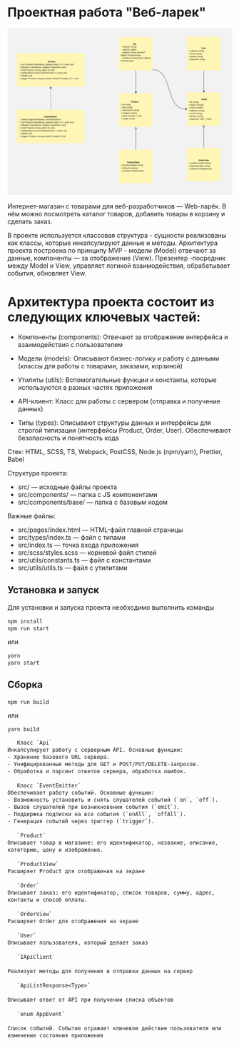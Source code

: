 # Проектная работа "Веб-ларек"

![UML схема](Uml.jpg)

Интернет-магазин с товарами для веб-разработчиков — Web-ларёк. В нём можно посмотреть каталог товаров, добавить товары в корзину и сделать заказ. 

В проекте используется классовая структура - сущности реализованы как классы, которые инкапсулируют данные и методы. Архитектура проекта построена по принципу MVP - модели (Model) отвечают за данные, компоненты — за отображение (View). Презентер -посредник между Model и View, управляет логикой взаимодействия, обрабатывает события, обновляет View.

# Архитектура проекта состоит из следующих ключевых частей:

- Компоненты (components):
Отвечают за отображение интерфейса и взаимодействия с пользователем

- Модели (models):
Описывают бизнес-логику и работу с данными (классы для работы с товарами, заказами, корзиной)

- Утилиты (utils):
Вспомогательные функции и константы, которые используются в разных частях приложения

- API-клиент:
Класс для работы с сервером (отправка и получение данных)

- Типы (types):
Описывают структуры данных и интерфейсы для строгой типизации (интерфейсы Product, Order, User). Обеспечивают безопасность и понятность кода


Стек: HTML, SCSS, TS, Webpack, PostCSS, Node.js (npm/yarn), Prettier, Babel

Структура проекта:
- src/ — исходные файлы проекта
- src/components/ — папка с JS компонентами
- src/components/base/ — папка с базовым кодом

Важные файлы:
- src/pages/index.html — HTML-файл главной страницы
- src/types/index.ts — файл с типами
- src/index.ts — точка входа приложения
- src/scss/styles.scss — корневой файл стилей
- src/utils/constants.ts — файл с константами
- src/utils/utils.ts — файл с утилитами

## Установка и запуск
Для установки и запуска проекта необходимо выполнить команды

```
npm install
npm run start
```

или

```
yarn
yarn start
```
## Сборка

```
npm run build
```

или

```
yarn build

   ```
```
   Класс `Api`
Инкапсулирует работу с серверным API. Основные функции:
- Хранение базового URL сервера.
- Унифицированные методы для GET и POST/PUT/DELETE-запросов.
- Обработка и парсинг ответов сервера, обработка ошибок.

   Класс `EventEmitter`
Обеспечивает работу событий. Основные функции:
- Возможность установить и снять слушателей событий (`on`, `off`).
- Вызов слушателей при возникновении события (`emit`).
- Поддержка подписки на все события (`onAll`, `offAll`).
- Генерация событий через триггер (`trigger`).

   `Product`
Описывает товар в магазине: его идентификатор, название, описание, категорию, цену и изображение.

   `ProductView`
Расширяет Product для отображения на экране

   `Order`
Описывает заказ: его идентификатор, список товаров, сумму, адрес, контакты и способ оплаты.

   `OrderView`
Расширяет Order для отображения на экране

   `User`
Описывает пользователя, который делает заказ

   `IApiClient`

Реализует методы для получения и отправки данных на сервер

   `ApiListResponse<Type>`

Описывает ответ от API при получении списка объектов

   `enum AppEvent`

Список событий. Событие отражает ключевое действие пользователя или изменение состояния приложения

